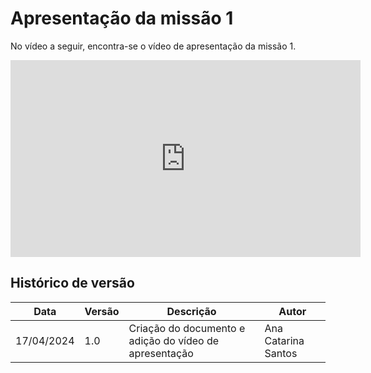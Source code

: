 # Apresentação da missão 1

No vídeo a seguir, encontra-se o vídeo de apresentação da missão 1.

<iframe width="560" height="315" src="https://www.youtube.com/embed/efdMY8p4EVk?si=nbXRQv_1mMDcWFPJ" title="miro" frameborder="0" allow="accelerometer; autoplay; clipboard-write; encrypted-media; gyroscope; picture-in-picture; web-share" referrerpolicy="strict-origin-when-cross-origin" allowfullscreen></iframe>

## Histórico de versão

| Data       | Versão | Descrição                                  | Autor              |
| ---------- | ------ | ------------------------------------------ | ------------------ |
| 17/04/2024 | 1.0    | Criação do documento e adição do vídeo de apresentação | Ana Catarina Santos |
